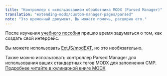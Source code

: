 ```yaml
---
title: "Контроллер с использованием обработчика MODX (Parsed Manager)"
translation: "extending-modx/custom-manager-pages/parsed"
note: "Это временный документ. Вы можете помочь, расширив его."
---
```


После изучения [учебного пособия](tutorial.md) пришло время задуматься о том, как создать свой интерфейс.

Вы можете использовать [ExtJS/modEXT](modext), но это необязательно.

Также можно использовать контроллер Parsed Manager для использования ваших стандартных тегов MODX для заполнения CMP. [Подробнее читайте в кулинарной книге MODX](https://modxcookbook.com/customize-manager/cmps/cmp-made-easy.html)
